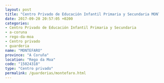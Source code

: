 ```yaml
---
layout: post
title: "Centro Privado de Educación Infantil Primaria y Secundaria MONTEFARO"
date: 2017-09-20 20:57:05 +0200
categories:
- Centro Privado de Educación Infantil Primaria y Secundaria
- a-coruna
- rego-da-moa
- Centro privado
- guarderia
name: "MONTEFARO"
province: "A Coruña"
location: "Rego da Moa"
code: "15024318"
type: "Centro privado"
permalink: /guarderias/montefaro.html
---
```

